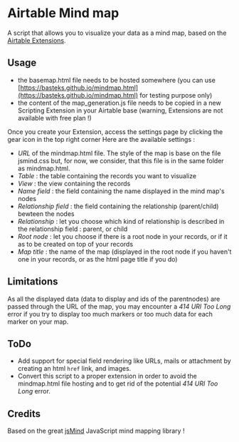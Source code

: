 # Airtable Mind map

A script that allows you to visualize your data as a mind map, based on the [Airtable Extensions](https://support.airtable.com/docs/airtable-extensions-overview).

## Usage
- the basemap.html file needs to be hosted somewhere (you can use [https://basteks.github.io/mindmap.html](https://basteks.github.io/mindmap.html) for testing purpose only)
- the content of the map_generation.js file needs to be copied in a new Scripting Extension in your Airtable base (warning, Extensions are not available with free plan !)

Once you create your Extension, access the settings page by clicking the gear icon in the top right corner
Here are the available settings :
- *URL* of the mindmap.html file. The style of the map is base on the file jsmind.css but, for now, we consider, that this file is in the same folder as mindmap.html.
- *Table* : the table containing the records you want to visualize
- *View* : the view containing the records
- *Name field* : the field containing the name displayed in the mind map's nodes
- *Relationship field* : the field containing the relationship (parent/child) bewteen the nodes
- *Relationship* : let you choose which kind of relationship is described in the relationship field : parent, or child
- *Root node* : let you choose if there is a root node in your records, or if it as to be created on top of your records
- *Map title* : the name of the map (displayed in the root node if you haven't one in your records, or as the html page title if you do)

## Limitations
As all the displayed data (data to display and ids of the parentnodes) are passed through the URL of the map, you may encounter a _414 URI Too Long_ error if you try to display too much markers or too much data for each marker on your map.

## ToDo
- Add support for special field rendering like URLs, mails or attachment by creating an html `href` link, and images.
- Convert this script to a proper extension in order to avoid the mindmap.html file hosting and to get rid of the potential _414 URI Too Long_ error.

## Credits
Based on the great [jsMind](https://github.com/hizzgdev/jsmind) JavaScript mind mapping library !

